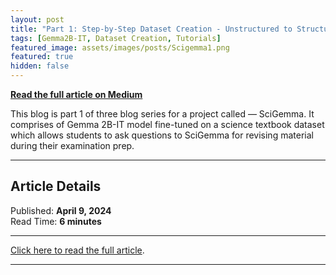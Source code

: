 ```yaml
---
layout: post
title: "Part 1: Step-by-Step Dataset Creation - Unstructured to Structured"
tags: [Gemma2B-IT, Dataset Creation, Tutorials]
featured_image: assets/images/posts/Scigemma1.png
featured: true
hidden: false
---
```


**[Read the full article on Medium](https://medium.com/@aashi-dutt3/part-1-step-by-step-dataset-creation-unstructured-to-structured-70abdc98abf0)**

This blog is part 1 of three blog series for a project called — SciGemma. It comprises of Gemma 2B-IT model fine-tuned on a science textbook dataset which allows students to ask questions to SciGemma for revising material during their examination prep.

---

## Article Details

Published: **April 9, 2024**  
Read Time: **6 minutes**

---

[Click here to read the full article](https://medium.com/@aashi-dutt3/part-1-step-by-step-dataset-creation-unstructured-to-structured-70abdc98abf0).

---

